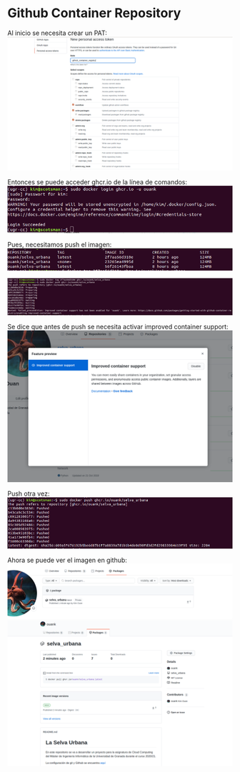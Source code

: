 # Github Container Repository

Al inicio se necesita crear un PAT:\
![PAT Generation](imgs/ghcr_pat_generation.png)

Entonces se puede acceder ghcr.io de la línea de comandos:\
![login ghcr](imgs/ghcr_login.png)

Pues, necesitamos push el imagen: \
![list images](imgs/ghcr_list_images.png)

![try push image](imgs/ghcr_push_image1.png)

Se dice que antes de push se necesita activar improved container support:\
![enable improved container support](imgs/ghcr_enable_container_support.png)

Push otra vez:\
![second push](imgs/ghcr_push_image2.png)

Ahora se puede ver el imagen en github:\
![ghcr_page1](imgs/ghcr_page1.png)\
![ghcr_page2](imgs/ghcr_page2.png)
